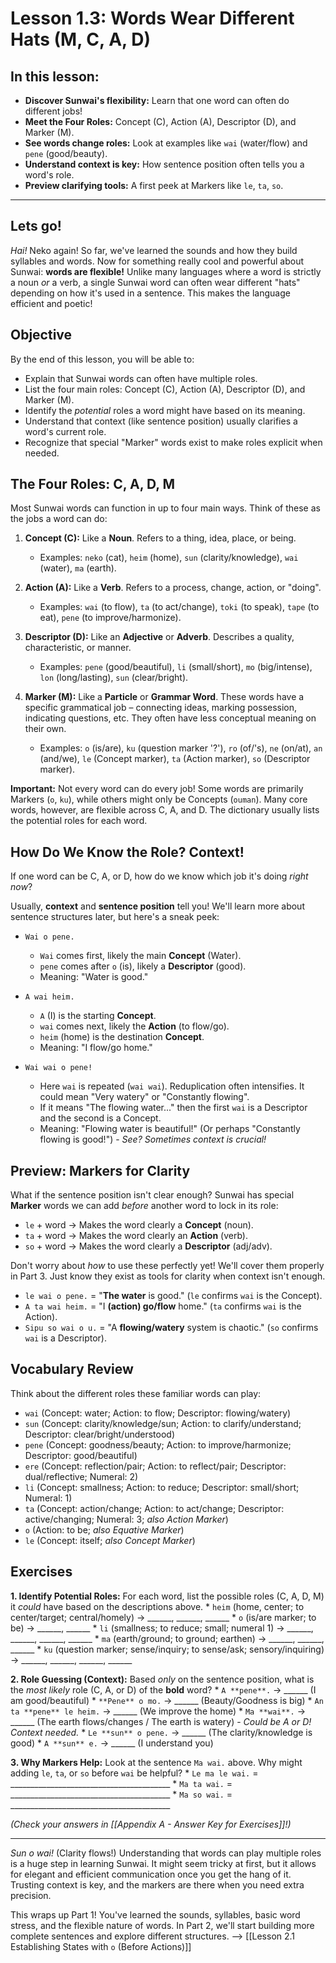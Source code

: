 
# **Lesson 1.3: Words Wear Different Hats (M, C, A, D)**

## In this lesson:

*   **Discover Sunwai's flexibility:** Learn that one word can often do different jobs!
*   **Meet the Four Roles:** Concept (C), Action (A), Descriptor (D), and Marker (M).
*   **See words change roles:** Look at examples like `wai` (water/flow) and `pene` (good/beauty).
*   **Understand context is key:** How sentence position often tells you a word's role.
*   **Preview clarifying tools:** A first peek at Markers like `le`, `ta`, `so`.

---
## Lets go!

*Hai!* Neko again! So far, we've learned the sounds and how they build syllables and words. Now for something really cool and powerful about Sunwai: **words are flexible!** Unlike many languages where a word is strictly a noun *or* a verb, a single Sunwai word can often wear different "hats" depending on how it's used in a sentence. This makes the language efficient and poetic!

## Objective

By the end of this lesson, you will be able to:

*   Explain that Sunwai words can often have multiple roles.
*   List the four main roles: Concept (C), Action (A), Descriptor (D), and Marker (M).
*   Identify the *potential* roles a word might have based on its meaning.
*   Understand that context (like sentence position) usually clarifies a word's current role.
*   Recognize that special "Marker" words exist to make roles explicit when needed.

## The Four Roles: C, A, D, M

Most Sunwai words can function in up to four main ways. Think of these as the jobs a word can do:

1.  **Concept (C):** Like a **Noun**. Refers to a thing, idea, place, or being.
    *   Examples: `neko` (cat), `heim` (home), `sun` (clarity/knowledge), `wai` (water), `ma` (earth).

2.  **Action (A):** Like a **Verb**. Refers to a process, change, action, or "doing".
    *   Examples: `wai` (to flow), `ta` (to act/change), `toki` (to speak), `tape` (to eat), `pene` (to improve/harmonize).

3.  **Descriptor (D):** Like an **Adjective** or **Adverb**. Describes a quality, characteristic, or manner.
    *   Examples: `pene` (good/beautiful), `li` (small/short), `mo` (big/intense), `lon` (long/lasting), `sun` (clear/bright).

4.  **Marker (M):** Like a **Particle** or **Grammar Word**. These words have a specific grammatical job – connecting ideas, marking possession, indicating questions, etc. They often have less conceptual meaning on their own.
    *   Examples: `o` (is/are), `ku` (question marker '?'), `ro` (of/'s), `ne` (on/at), `an` (and/we), `le` (Concept marker), `ta` (Action marker), `so` (Descriptor marker).

**Important:** Not every word can do every job! Some words are primarily Markers (`o`, `ku`), while others might only be Concepts (`ouman`). Many core words, however, are flexible across C, A, and D. The dictionary usually lists the potential roles for each word.

## How Do We Know the Role? Context!

If one word can be C, A, or D, how do we know which job it's doing *right now*?

Usually, **context** and **sentence position** tell you! We'll learn more about sentence structures later, but here's a sneak peek:

*   `Wai o pene.`
    *   `Wai` comes first, likely the main **Concept** (Water).
    *   `pene` comes after `o` (is), likely a **Descriptor** (good).
    *   Meaning: "Water is good."

*   `A wai heim.`
    *   `A` (I) is the starting **Concept**.
    *   `wai` comes next, likely the **Action** (to flow/go).
    *   `heim` (home) is the destination **Concept**.
    *   Meaning: "I flow/go home."

*   `Wai wai o pene!`
    *   Here `wai` is repeated (`wai wai`). Reduplication often intensifies. It could mean "Very watery" or "Constantly flowing".
    *   If it means "The flowing water..." then the first `wai` is a Descriptor and the second is a Concept.
    *   Meaning: "Flowing water is beautiful!" (Or perhaps "Constantly flowing is good!") - *See? Sometimes context is crucial!*

## Preview: Markers for Clarity

What if the sentence position isn't clear enough? Sunwai has special **Marker** words we can add *before* another word to lock in its role:

*   `le` + word -> Makes the word clearly a **Concept** (noun).
*   `ta` + word -> Makes the word clearly an **Action** (verb).
*   `so` + word -> Makes the word clearly a **Descriptor** (adj/adv).

Don't worry about *how* to use these perfectly yet! We'll cover them properly in Part 3. Just know they exist as tools for clarity when context isn't enough.

*   `le wai o pene.` = "**The water** is good." (`le` confirms `wai` is the Concept).
*   `A ta wai heim.` = "I **(action) go/flow** home." (`ta` confirms `wai` is the Action).
*   `Sipu so wai o u.` = "A **flowing/watery** system is chaotic." (`so` confirms `wai` is a Descriptor).

## Vocabulary Review

Think about the different roles these familiar words can play:

*   `wai` (Concept: water; Action: to flow; Descriptor: flowing/watery)
*   `sun` (Concept: clarity/knowledge/sun; Action: to clarify/understand; Descriptor: clear/bright/understood)
*   `pene` (Concept: goodness/beauty; Action: to improve/harmonize; Descriptor: good/beautiful)
*   `ere` (Concept: reflection/pair; Action: to reflect/pair; Descriptor: dual/reflective; Numeral: 2)
*   `li` (Concept: smallness; Action: to reduce; Descriptor: small/short; Numeral: 1)
*   `ta` (Concept: action/change; Action: to act/change; Descriptor: active/changing; Numeral: 3; *also Action Marker*)
*   `o` (Action: to be; *also Equative Marker*)
*   `le` (Concept: itself; *also Concept Marker*)

## Exercises

**1. Identify Potential Roles:** For each word, list the possible roles (C, A, D, M) it *could* have based on the descriptions above.
    *   `heim` (home, center; to center/target; central/homely) -> ______, ______, ______
    *   `o` (is/are marker; to be) -> ______, ______
    *   `li` (smallness; to reduce; small; numeral 1) -> ______, ______, ______, ______
    *   `ma` (earth/ground; to ground; earthen) -> ______, ______, ______
    *   `ku` (question marker; sense/inquiry; to sense/ask; sensory/inquiring) -> ______, ______, ______, ______

**2. Role Guessing (Context):** Based *only* on the sentence position, what is the *most likely* role (C, A, or D) of the **bold** word?
    *   `A **pene**.` -> ______ (I am good/beautiful)
    *   `**Pene** o mo.` -> ______ (Beauty/Goodness is big)
    *   `An ta **pene** le heim.` -> ______ (We improve the home)
    *   `Ma **wai**.` -> ______ (The earth flows/changes / The earth is watery) - *Could be A or D! Context needed.*
    *   `Le **sun** o pene.` -> ______ (The clarity/knowledge is good)
    *   `A **sun** e.` -> ______ (I understand you)

**3. Why Markers Help:** Look at the sentence `Ma wai.` above. Why might adding `le`, `ta`, or `so` before `wai` be helpful?
    *   `Le ma le wai.` = ________________________________________
    *   `Ma ta wai.` = ________________________________________
    *   `Ma so wai.` = ________________________________________

*(Check your answers in [[Appendix A - Answer Key for Exercises]]!)*

---

*Sun o wai!* (Clarity flows!) Understanding that words can play multiple roles is a huge step in learning Sunwai. It might seem tricky at first, but it allows for elegant and efficient communication once you get the hang of it. Trusting context is key, and the markers are there when you need extra precision.

This wraps up Part 1! You've learned the sounds, syllables, basic word stress, and the flexible nature of words. In Part 2, we'll start building more complete sentences and explore different structures. --> [[Lesson 2.1 Establishing States with `o` (Before Actions)]]
